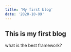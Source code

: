 ```yaml
---
title: 'My first blog'
date: '2020-10-09'
---
```


## This is my first blog

what is the best framework?